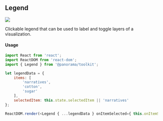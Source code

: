 ## Legend

<img src='https://cloud.githubusercontent.com/assets/1127259/11770152/744dafea-a1ac-11e5-8c44-d0e58671461a.png'>

Clickable legend that can be used to label and toggle layers of a visualization.

#### Usage
```js
import React from 'react';
import ReactDOM from 'react-dom';
import { Legend } from '@panorama/toolkit';

let legendData = {
	items: [
		'narratives',
		'cotton',
		'sugar'
	],
	selectedItem: this.state.selectedItem || 'narratives'
};

ReactDOM.render(<Legend { ...legendData } onItemSelected={ this.onItemSelected }/>, document.body);
```
